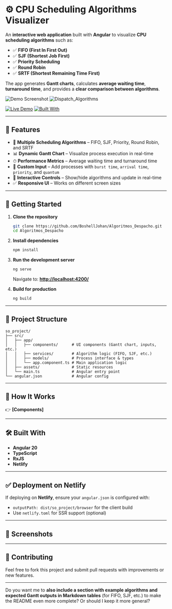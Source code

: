 # ⚙️ CPU Scheduling Algorithms Visualizer

An **interactive web application** built with **Angular** to visualize **CPU scheduling algorithms** such as:

* ✅ **FIFO (First In First Out)**
* ✅ **SJF (Shortest Job First)**
* ✅ **Priority Scheduling**
* ✅ **Round Robin**
* ✅ **SRTF (Shortest Remaining Time First)**

The app generates **Gantt charts**, calculates **average waiting time**, **turnaround time**, and provides a **clear comparison between algorithms**.

![Demo Screenshot](./demo.png) <!-- Replace with actual image -->
![Dispatch\_Algorithms](<img width="1399" height="728" alt="image" src="https://github.com/user-attachments/assets/232abf26-9141-47d7-8112-0e086a8f5c2b" />)

[![Live Demo](https://img.shields.io/badge/Live%20Demo-green?style=for-the-badge)](https://algoritmodespachoboshelljohan.netlify.app/)
[![Built With](https://img.shields.io/badge/Angular-19-red?style=for-the-badge\&logo=angular)](https://angular.dev)

---

## 🎯 Features

* 🔹 **Multiple Scheduling Algorithms** – FIFO, SJF, Priority, Round Robin, and SRTF
* 📊 **Dynamic Gantt Chart** – Visualize process execution in real-time
* ⏱ **Performance Metrics** – Average waiting time and turnaround time
* 🧩 **Custom Input** – Add processes with `burst time`, `arrival time`, `priority`, and `quantum`
* 🔄 **Interactive Controls** – Show/hide algorithms and update in real-time
* ✅ **Responsive UI** – Works on different screen sizes

---

## 🚀 Getting Started

1. **Clone the repository**

   ```bash
   git clone https://github.com/BoshellJohan/Algoritmos_Despacho.git
   cd Algoritmos_Despacho
   ```

2. **Install dependencies**

   ```bash
   npm install
   ```

3. **Run the development server**

   ```bash
   ng serve
   ```

   Navigate to: **[http://localhost:4200/](http://localhost:4200/)**

4. **Build for production**

   ```bash
   ng build
   ```

---

## 📂 Project Structure

```
so_project/
├── src/
│   ├── app/
│   │   ├── components/      # UI components (Gantt chart, inputs, etc.)
│   │   ├── services/        # Algorithm logic (FIFO, SJF, etc.)
│   │   ├── models/          # Process interface & types
│   │   └── app.component.ts # Main application logic
│   ├── assets/              # Static resources
│   └── main.ts              # Angular entry point
└── angular.json             # Angular config
```

---

## 📌 How It Works

👉 **\[Components]**

---

## 🛠 Built With

* **Angular 20**
* **TypeScript**
* **RxJS**
* **Netlify**

---

## ✅ Deployment on Netlify

If deploying on **Netlify**, ensure your `angular.json` is configured with:

* `outputPath: dist/so_project/browser` for the client build
* Use `netlify.toml` for SSR support (optional)

---

## 📸 Screenshots


---

## 🤝 Contributing

Feel free to fork this project and submit pull requests with improvements or new features.

---

Do you want me to **also include a section with example algorithms and expected Gantt outputs in Markdown tables** (for FIFO, SJF, etc.) to make the README even more complete? Or should I keep it more general?
